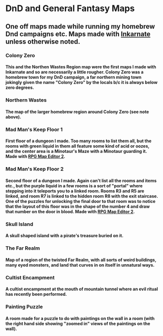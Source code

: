 # DnD and General Fantasy Maps
## One off maps made while running my homebrew Dnd campaigns etc. Maps made with [Inkarnate](https://inkarnate.com/) unless otherwise noted.

### Colony Zero
#### This and the Northen Wastes Region map were the first maps I made with Inkarnate and so are necessarily a little rougher. Colony Zero was a homebrew town for my DnD campaign, a far northern mining town jokingly given the name "Colony Zero" by the locals b/c it is always below zero degrees.

### Northern Wastes
#### The map of the larger homebrew region around Colony Zero (see note above).

### Mad Man's Keep Floor 1
#### First floor of a dungeon I made. Too many rooms to list them all, but the rooms with green liquid in them all feature some kind of acid or oozes, and the center area is a Minotaur's Maze with a Minotaur guarding it. Made with [RPG Map Editor 2](https://deepnight.itch.io/tabletop-rpg-map-editor).

### Mad Man's Keep Floor 2
#### Second floor of a dungeon I made. Again can't list all the rooms and items etc., but the purple liquid in a few rooms is a sort of "portal" where stepping into it teleports you to a linked room. Rooms R3 and R5 are linked, and room R7 is linked to the hidden room R8 with the exit staircase. One of the puzzles for unlocking the final door to that room was to notice that the layout of this floor was in the shape of the number 4 and draw that number on the door in blood. Made with [RPG Map Editor 2](https://deepnight.itch.io/tabletop-rpg-map-editor).

### Skull Island
#### A skull shaped island with a pirate's treasure buried on it.

### The Far Realm
#### Map of a region of the twisted Far Realm, with all sorts of weird buildings, many eyed monsters, and land that curves in on itself in unnatural ways.

### Cultist Encampment
#### A cultist encampment at the mouth of mountain tunnel where an evil ritual has recently been performed.

### Painting Puzzle
#### A room made for a puzzle to do with paintings on the wall in a room (with the right hand side showing "zoomed in" views of the paintings on the wall).

